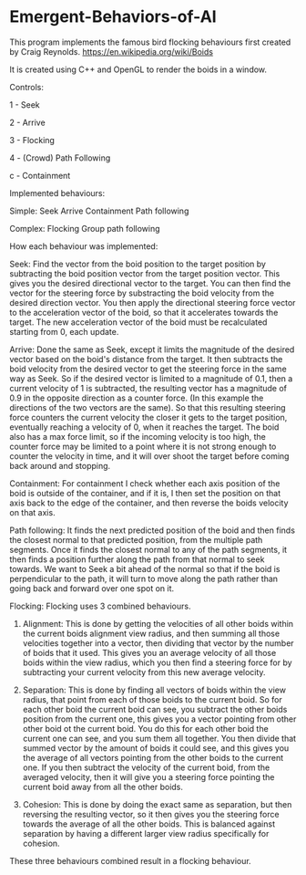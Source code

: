 # Emergent-Behaviors-of-AI
This program implements the famous bird flocking behaviours first created by Craig Reynolds.
https://en.wikipedia.org/wiki/Boids

It is created using C++ and OpenGL to render the boids in a window.

Controls:

1 - Seek

2 - Arrive

3 - Flocking

4 - (Crowd) Path Following

c - Containment


Implemented behaviours:

Simple:
Seek
Arrive
Containment
Path following

Complex:
Flocking
Group path following


How each behaviour was implemented:

Seek:
Find the vector from the boid position to the target position by subtracting the boid position vector from the target position vector.
This gives you the desired directional vector to the target. You can then find the vector for the steering force by substracting the boid velocity from the desired direction vector.
You then apply the directional steering force vector to the acceleration vector of the boid, so that it accelerates towards the target.
The new acceleration vector of the boid must be recalculated starting from 0, each update.

Arrive:
Done the same as Seek, except it limits the magnitude of the desired vector based on the boid's distance from the target. 
It then subtracts the boid velocity from the desired vector to get the steering force in the same way as Seek. 
So if the desired vector is limited to a magnitude of 0.1, then a current velocity of 1 is subtracted, 
the resulting vector has a magnitude of 0.9 in the opposite direction as a counter force. (In this example the directions of the two vectors are the same).
So that this resulting steering force counters the current velocity the closer it gets to the target position, eventually reaching a velocity of 0, when it reaches the target.
The boid also has a max force limit, so if the incoming velocity is too high, 
the counter force may be limited to a point where it is not strong enough to counter the velocity in time, and it will over shoot the target before coming back around and stopping.

Containment:
For containment I check whether each axis position of the boid is outside of the container, and if it is, 
I then set the position on that axis back to the edge of the container, and then reverse the boids velocity on that axis.

Path following:
It finds the next predicted position of the boid and then finds the closest normal to that predicted position, from the multiple path segments.
Once it finds the closest normal to any of the path segments, it then finds a position further along the path from that normal to seek towards. 
We want to Seek a bit ahead of the normal so that if the boid is perpendicular to the path, it will turn to move along the path rather than going back and forward over one spot on it.

Flocking:
Flocking uses 3 combined behaviours.

1. Alignment: This is done by getting the velocities of all other boids within the current boids alignment view radius, 
and then summing all those velocities together into a vector, then dividing that vector by the number of boids that it used. 
This gives you an average velocity of all those boids within the view radius, which you then find a steering force for by subtracting your current velocity from this new average velocity.

2. Separation: This is done by finding all vectors of boids within the view radius, that point from each of those boids to the current boid.
So for each other boid the current boid can see, you subtract the other boids position from the current one, this gives you a vector pointing from other other boid ot the current boid.
You do this for each other boid the current one can see, and you sum them all together. 
You then divide that summed vector by the amount of boids it could see, and this gives you the average of all vectors pointing from the other boids to the current one.
If you then subtract the velocity of the current boid, from the averaged velocity, then it will give you a steering force pointing the current boid away from all the other boids.

3. Cohesion: This is done by doing the exact same as separation, but then reversing the resulting vector, so it then gives you the steering force towards the average of all the other boids.
This is balanced against separation by having a different larger view radius specifically for cohesion.

These three behaviours combined result in a flocking behaviour.


